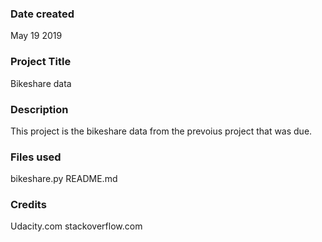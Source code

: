 ### Date created
May 19 2019

### Project Title
Bikeshare data

### Description
This project is the bikeshare data from the prevoius project that was due.

### Files used
bikeshare.py
README.md

### Credits
Udacity.com
stackoverflow.com